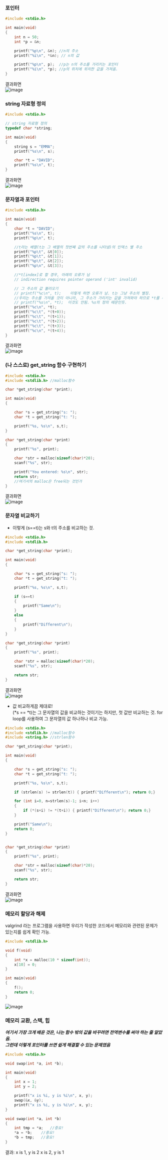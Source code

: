 
### 포인터
~~~C
#include <stdio.h>

int main(void)
{
    int n = 50;
    int *p = &n;

    printf("%p\n", &n); //n의 주소
    printf("%i\n", *&n); // n의 값

    printf("%p\n", p);  //p는 n의 주소를 가리키는 포인터
    printf("%i\n", *p); //p의 위치에 위치한 값을 가져옴.
}
~~~
결과화면   
![image](https://user-images.githubusercontent.com/68533679/89892129-2b771280-dc11-11ea-86ed-cfc25330f2c5.png)   


### string 자료형 정의
~~~C
#include <stdio.h>

// string 자료형 정의
typedef char *string;

int main(void)
{
    string s = "EMMA";
    printf("%s\n", s);

    char *t = "DAVID";
    printf("%s\n", t);
}
~~~
결과화면   
![image](https://user-images.githubusercontent.com/68533679/89892737-164eb380-dc12-11ea-8a70-882d08d28758.png)   

### 문자열과 포인터
~~~c
#include <stdio.h>

int main(void)
{
    char *t = "DAVID";
    printf("%s\n", t);
    printf("%p\n", t);

    //t라는 배열(t는 그 배열의 첫번째 값의 주소를 나타냄)의 인덱스 별 주소
    printf("%p\t", &t[0]);
    printf("%p\t", &t[1]);
    printf("%p\t", &t[2]);
    printf("%p\n", &t[3]);

    //*t[index]로 할 경우, 아래의 오류가 남
    // indirection requires pointer operand ('int' invalid)

    // 그 주소의 값 불러오기
    // printf("%c\n", t);    이렇게 하면 오류가 남. t는 그냥 주소의 별칭.
    //우리는 주소를 가져올 것이 아니라, 그 주소가 가리키는 값을 가져와야 하므로 *t를 써야함.
    // printf("%s\n", *t);  이것도 안됨. %s의 정의 때문인듯.
    printf("%c\n", *t);
    printf("%c\t", *(t+0));
    printf("%c\t", *(t+1));
    printf("%c\t", *(t+2));
    printf("%c\t", *(t+3));
    printf("%c\n", *(t+4));
}
~~~
결과화면   
![image](https://user-images.githubusercontent.com/68533679/89894477-18664180-dc15-11ea-8153-6b2630149e7f.png)   

### (나 스스로) get_string 함수 구현하기
~~~C
#include <stdio.h>
#include <stdlib.h> //malloc함수

char *get_string(char *print);

int main(void)
{

    char *s = get_string("s: ");
    char *t = get_string("t: ");

    printf("%s, %s\n", s,t);
}

char *get_string(char *print)
{
    printf("%s", print);

    char *str = malloc(sizeof(char)*20);
    scanf("%s", str);

    printf("You entered: %s\n", str);
    return str;
    //여기서의 malloc은 free되는 것인가
}
~~~

결과화면   
![image](https://user-images.githubusercontent.com/68533679/89895722-4187d180-dc17-11ea-9bfc-323679ed0297.png)   

### 문자열 비교하기

* 이렇게 (s==t)는 s와 t의 주소를 비교하는 것. 
~~~C
#include <stdio.h>
#include <stdlib.h>

char *get_string(char *print);

int main(void)
{

    char *s = get_string("s: ");
    char *t = get_string("t: ");

    printf("%s, %s\n", s,t);

    if (s==t)
    {
        printf("Same\n");
    }
    else
    {
        printf("Different\n");
    }
}

char *get_string(char *print)
{
    printf("%s", print);

    char *str = malloc(sizeof(char)*20);
    scanf("%s", str);

    return str;
}
~~~
결과화면   
![image](https://user-images.githubusercontent.com/68533679/89896172-f28e6c00-dc17-11ea-93c5-15555f84f8df.png)   

* 값 비교하게끔 제대로!    
(*s == *t)는 그 문자열의 값을 비교하는 것이기는 하지만, 첫 값만 비교하는 것.
for loop를 사용하여 그 문자열의 값 하나하나 비교 가능.
~~~C
#include <stdio.h>
#include <stdlib.h> //malloc함수
#include <string.h> //strlen함수

char *get_string(char *print);

int main(void)
{

    char *s = get_string("s: ");
    char *t = get_string("t: ");

    printf("%s, %s\n", s,t);

    if (strlen(s) != strlen(t)) { printf("Different\n"); return 0;}

    for (int i=0, n=strlen(s)-1; i<n; i++)
    {
        if (*(s+i) != *(t+i)) { printf("Different\n"); return 0;}
    }

    printf("Same\n");
    return 0;
}


char *get_string(char *print)
{
    printf("%s", print);

    char *str = malloc(sizeof(char)*20);
    scanf("%s", str);

    return str;
}
~~~
결과화면   
![image](https://user-images.githubusercontent.com/68533679/89897400-ec00f400-dc19-11ea-9c67-b9262f1bbc40.png)   
### 메모리 할당과 해제
valgrind 라는 프로그램을 사용하면 우리가 작성한 코드에서 메모리와 관련된 문제가 있는지를 쉽게 확인 가능. 
~~~c
#include <stdlib.h>

void f(void)
{
    int *x = malloc(10 * sizeof(int));
    x[10] = 0;
}

int main(void)
{
    f();
    return 0;
}
~~~
![image](https://user-images.githubusercontent.com/68533679/89899585-7bf46d00-dc1d-11ea-95f4-494f524e1f64.png)

### 메모리 교환, 스택, 힙
***여기서 가장 크게 배운 것은, 나는 함수 밖의 값을 바꾸려면 전역변수를 써야 하는 줄 알았음.     
그런데 이렇게 포인터를 쓰면 쉽게 해결할 수 있는 문제였음***
~~~c
#include <stdio.h>

void swap(int *a, int *b);

int main(void)
{
    int x = 1;
    int y = 2;

    printf("x is %i, y is %i\n", x, y);
    swap(&x, &y);
    printf("x is %i, y is %i\n", x, y);
}

void swap(int *a, int *b)
{
    int tmp = *a;   //중요!
    *a = *b;    //중요!
    *b = tmp;   //중요!
}
~~~
결과: x is 1, y is 2      x is 2, y is 1


